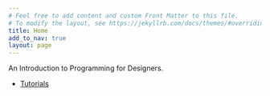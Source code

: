 ```yaml
---
# Feel free to add content and custom Front Matter to this file.
# To modify the layout, see https://jekyllrb.com/docs/themes/#overriding-theme-defaults
title: Home
add_to_nav: true
layout: page
---
```

An Introduction to Programming for Designers.

* [Tutorials](tutorials)